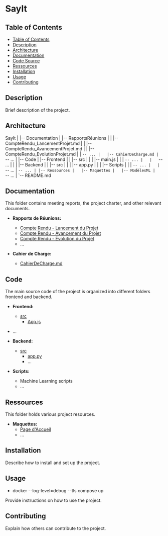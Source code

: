 # SayIt

## Table of Contents

- [Table of Contents](#table-of-contents)
- [Description](#description)
- [Architecture](#architecture)
- [Documentation](#documentation)
- [Code Source](#code)
- [Ressources](#ressources)
- [Installation](#installation)
- [Usage](#usage)
- [Contributing](#contributing)

## Description

Brief description of the project.

## Architecture

SayIt
|
|-- Documentation
|   |-- RapportsRéunions
|   |   |-- CompteRendu_LancementProjet.md
|   |   |-- CompteRendu_AvancementProjet.md
|   |   |-- CompteRendu_EvolutionProjet.md
|   |   `-- ...
|   |-- CahierDeCharge.md
|   `-- ...
|
|-- Code
|   |-- Frontend
|   |   |-- src
|   |   |   |-- main.js
|   |   |   `-- ...
|   |   `-- ...
|   |
|   |-- Backend
|   |   |-- src
|   |   |   |-- app.py
|   |   |   |-- Scripts
|   |   |   `-- ...
|   |   `-- ...
|   `-- ...
|
|-- Ressources
|   |-- Maquettes
|   |-- ModèlesML
|   `-- ...
|
`-- README.md


## Documentation

This folder contains meeting reports, the project charter, and other relevant documents.

- **Rapports de Réunions:**
  - [Compte Rendu - Lancement du Projet](Documentation/RapportsRéunions/CompteRendu_LancementProjet.md)
  - [Compte Rendu - Avancement du Projet](Documentation/RapportsRéunions/CompteRendu_AvancementProjet.md)
  - [Compte Rendu - Évolution du Projet](Documentation/RapportsRéunions/CompteRendu_EvolutionProjet.md)
  - ...

- **Cahier de Charge:**
  - [CahierDeCharge.md](Documentation/CahierDeCharge.md)

## Code

The main source code of the project is organized into different folders frontend and backend.

- **Frontend:**
  - [src](CodeSource/Frontend/src)
    - [App.js](CodeSource/Frontend/src/App.js)
- ...

- **Backend:**
  - [src](CodeSource/Backend/src)
    - [app.py](CodeSource/Backend/src/app.py)
    - ...

- **Scripts:**
  - Machine Learning scripts
  - ...

## Ressources

This folder holds various project resources.

- **Maquettes:**
  - [Page d'Accueil](Ressources/Maquettes/PageAccueil.png)
  - ...

## Installation

Describe how to install and set up the project.

## Usage

- docker --log-level=debug --tls compose up

Provide instructions on how to use the project.

## Contributing

Explain how others can contribute to the project.
